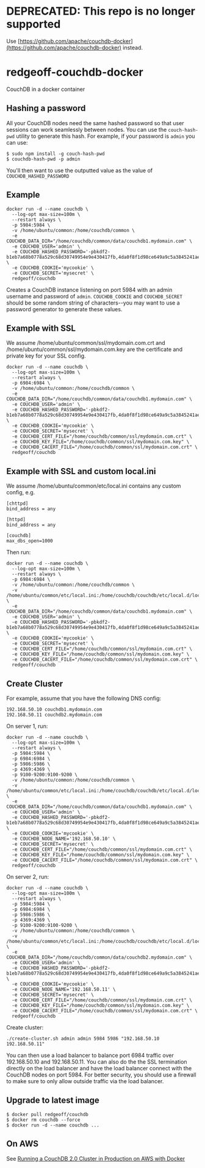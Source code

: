 # DEPRECATED: This repo is no longer supported
Use [https://github.com/apache/couchdb-docker](https://github.com/apache/couchdb-docker) instead.

# redgeoff-couchdb-docker

CouchDB in a docker container

## Hashing a password
All your CouchDB nodes need the same hashed password so that user sessions can work seamlessly between nodes. You can use the `couch-hash-pwd` utility to generate this hash. For example, if your password is `admin` you can use:
    
    $ sudo npm install -g couch-hash-pwd
    $ couchdb-hash-pwd -p admin
    
You'll then want to use the outputted value as the value of `COUCHDB_HASHED_PASSWORD` 

## Example

    docker run -d --name couchdb \
      --log-opt max-size=100m \
      --restart always \
      -p 5984:5984 \
      -v /home/ubuntu/common:/home/couchdb/common \
      -e COUCHDB_DATA_DIR="/home/couchdb/common/data/couchdb1.mydomain.com" \
      -e COUCHDB_USER='admin' \
      -e COUCHDB_HASHED_PASSWORD='-pbkdf2-b1eb7a68b0778a529c68d30749954e9e430417fb,4da0f8f1d98ce649a9c5a3845241ae24,10' \
      -e COUCHDB_COOKIE='mycookie' \
      -e COUCHDB_SECRET='mysecret' \
      redgeoff/couchdb

Creates a CouchDB instance listening on port 5984 with an admin username and password of `admin`. `COUCHDB_COOKIE` and `COUCHDB_SECRET` should be some random string of characters--you may want to use a password generator to generate these values.

## Example with SSL

We assume /home/ubuntu/common/ssl/mydomain.com.crt and /home/ubuntu/common/ssl/mydomain.com.key are the certificate and private key for your SSL config.

    docker run -d --name couchdb \
      --log-opt max-size=100m \
      --restart always \
      -p 6984:6984 \
      -v /home/ubuntu/common:/home/couchdb/common \
      -e COUCHDB_DATA_DIR="/home/couchdb/common/data/couchdb1.mydomain.com" \
      -e COUCHDB_USER='admin' \
      -e COUCHDB_HASHED_PASSWORD='-pbkdf2-b1eb7a68b0778a529c68d30749954e9e430417fb,4da0f8f1d98ce649a9c5a3845241ae24,10' \
      -e COUCHDB_COOKIE='mycookie' \
      -e COUCHDB_SECRET='mysecret' \
      -e COUCHDB_CERT_FILE="/home/couchdb/common/ssl/mydomain.com.crt" \
      -e COUCHDB_KEY_FILE="/home/couchdb/common/ssl/mydomain.com.key" \
      -e COUCHDB_CACERT_FILE="/home/couchdb/common/ssl/mydomain.com.crt" \
      redgeoff/couchdb


## Example with SSL and custom local.ini

We assume /home/ubuntu/common/etc/local.ini contains any custom config, e.g.

    [chttpd]
    bind_address = any

    [httpd]
    bind_address = any

    [couchdb]
    max_dbs_open=1000

Then run:

    docker run -d --name couchdb \
      --log-opt max-size=100m \
      --restart always \
      -p 6984:6984 \
      -v /home/ubuntu/common:/home/couchdb/common \
      -v /home/ubuntu/common/etc/local.ini:/home/couchdb/couchdb/etc/local.d/local.ini \
      -e COUCHDB_DATA_DIR="/home/couchdb/common/data/couchdb1.mydomain.com" \
      -e COUCHDB_USER='admin' \
      -e COUCHDB_HASHED_PASSWORD='-pbkdf2-b1eb7a68b0778a529c68d30749954e9e430417fb,4da0f8f1d98ce649a9c5a3845241ae24,10' \
      -e COUCHDB_COOKIE='mycookie' \
      -e COUCHDB_SECRET='mysecret' \
      -e COUCHDB_CERT_FILE="/home/couchdb/common/ssl/mydomain.com.crt" \
      -e COUCHDB_KEY_FILE="/home/couchdb/common/ssl/mydomain.com.key" \
      -e COUCHDB_CACERT_FILE="/home/couchdb/common/ssl/mydomain.com.crt" \
      redgeoff/couchdb


## Create Cluster

For example, assume that you have the following DNS config:

    192.168.50.10 couchdb1.mydomain.com
    192.168.50.11 couchdb2.mydomain.com

On server 1, run:

    docker run -d --name couchdb \
      --log-opt max-size=100m \
      --restart always \
      -p 5984:5984 \
      -p 6984:6984 \
      -p 5986:5986 \
      -p 4369:4369 \
      -p 9100-9200:9100-9200 \
      -v /home/ubuntu/common:/home/couchdb/common \
      -v /home/ubuntu/common/etc/local.ini:/home/couchdb/couchdb/etc/local.d/local.ini \
      -e COUCHDB_DATA_DIR="/home/couchdb/common/data/couchdb1.mydomain.com" \
      -e COUCHDB_USER='admin' \
      -e COUCHDB_HASHED_PASSWORD='-pbkdf2-b1eb7a68b0778a529c68d30749954e9e430417fb,4da0f8f1d98ce649a9c5a3845241ae24,10' \
      -e COUCHDB_COOKIE='mycookie' \
      -e COUCHDB_NODE_NAME='192.168.50.10' \
      -e COUCHDB_SECRET='mysecret' \
      -e COUCHDB_CERT_FILE="/home/couchdb/common/ssl/mydomain.com.crt" \
      -e COUCHDB_KEY_FILE="/home/couchdb/common/ssl/mydomain.com.key" \
      -e COUCHDB_CACERT_FILE="/home/couchdb/common/ssl/mydomain.com.crt" \
      redgeoff/couchdb

On server 2, run:

    docker run -d --name couchdb \
      --log-opt max-size=100m \
      --restart always \
      -p 5984:5984 \
      -p 6984:6984 \
      -p 5986:5986 \
      -p 4369:4369 \
      -p 9100-9200:9100-9200 \
      -v /home/ubuntu/common:/home/couchdb/common \
      -v /home/ubuntu/common/etc/local.ini:/home/couchdb/couchdb/etc/local.d/local.ini \
      -e COUCHDB_DATA_DIR="/home/couchdb/common/data/couchdb2.mydomain.com" \
      -e COUCHDB_USER='admin' \
      -e COUCHDB_HASHED_PASSWORD='-pbkdf2-b1eb7a68b0778a529c68d30749954e9e430417fb,4da0f8f1d98ce649a9c5a3845241ae24,10' \
      -e COUCHDB_COOKIE='mycookie' \
      -e COUCHDB_NODE_NAME='192.168.50.11' \
      -e COUCHDB_SECRET='mysecret' \
      -e COUCHDB_CERT_FILE="/home/couchdb/common/ssl/mydomain.com.crt" \
      -e COUCHDB_KEY_FILE="/home/couchdb/common/ssl/mydomain.com.key" \
      -e COUCHDB_CACERT_FILE="/home/couchdb/common/ssl/mydomain.com.crt" \
      redgeoff/couchdb

Create cluster:

    ./create-cluster.sh admin admin 5984 5986 "192.168.50.10 192.168.50.11"

You can then use a load balancer to balance port 6984 traffic over 192.168.50.10 and 192.168.50.11. You can also do the the SSL termination directly on the load balancer and have the load balancer connect with the CouchDB nodes on port 5984. For better security, you should use a firewall to make sure to only allow outside traffic via the load balancer.

## Upgrade to latest image

    $ docker pull redgeoff/couchdb
    $ docker rm couchdb --force
    $ docker run -d --name couchdb ...

## On AWS
See [Running a CouchDB 2.0 Cluster in Production on AWS with Docker](https://hackernoon.com/running-a-couchdb-2-0-cluster-in-production-on-aws-with-docker-50f745d4bdbc)

